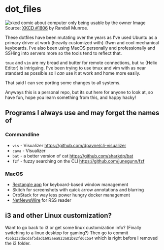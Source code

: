 # dot_files

![xkcd comic about computer only being usable by the owner](https://imgs.xkcd.com/comics/borrow_your_laptop.png)
Image Source: [XKCD #1806](https://xkcd.com/1806/) by Randall Munroe.

These dotfiles have been mutating over the years as I've used Ubuntu as a primary driver at work (heavily customized with)
i3wm and cool mechanical keyboards.
I've also been using MacOS personally and professionally and SSHing into servers more so the tools tend to reflect that.

`tmux` and `vim` are my bread and butter for remote connections, but `hx` (Helix Editor) is intriguing.
I've been trying to use tmux and vim with as near standard as possible so I _can_ use it at work and home more easily.

That said I can see porting some changes to all systems.


Anyways this is a personal repo, but its out here for anyone to look at, so have fun, hope you learn something from this,
and happy hacky!

## Programs I always use and may forget the names of

### Commandline

- `vis` - Visualizer https://github.com/dpayne/cli-visualizer
- `cava` - Visualizer
- `bat` - a better version of cat https://github.com/sharkdp/bat
- `fzf` - fuzzy searching on the CLI https://github.com/junegunn/fzf

### MacOS

- [Rectangle app](https://rectangleapp.com/) for keyboard-based window management
- Skitch for screenshots with quick arrow annotations and blurring
- OrbStack for way less power hungry docker management
- [NetNewsWire](https://netnewswire.com/) for RSS reader

## i3 and other Linux customization?

Want to go back to i3 or get some linux customization info? (Finally switching to a linux desktop for gaming?)
Then go to commit `456b132dacdaf5dad1695aea823a81b82fd6c5a4` which is right before I removed the i3 folder.
